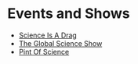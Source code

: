 # Events and Shows

* [Science Is A Drag](https://twitter.com/DragScience)
* [The Global Science Show](https://twitter.com/GlobalSciShow)
* [Pint Of Science](https://pintofscience.co.uk/)
